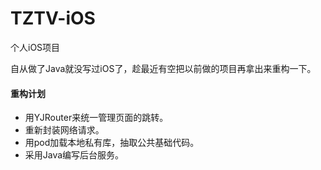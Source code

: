 # TZTV-iOS
个人iOS项目

自从做了Java就没写过iOS了，趁最近有空把以前做的项目再拿出来重构一下。


#### 重构计划
- 用YJRouter来统一管理页面的跳转。
- 重新封装网络请求。
- 用pod加载本地私有库，抽取公共基础代码。
- 采用Java编写后台服务。